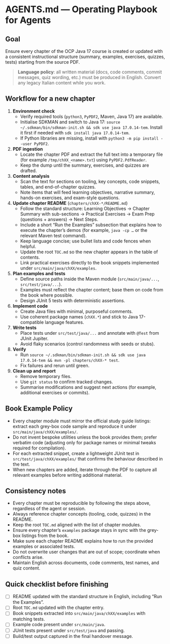 # AGENTS.md — Operating Playbook for Agents

## Goal
Ensure every chapter of the OCP Java 17 course is created or updated with a consistent instructional structure (summary, examples, exercises, quizzes, tests) starting from the source PDF.

> **Language policy**: all written material (docs, code comments, commit messages, quiz wording, etc.) must be produced in English. Convert any legacy Italian content while you work.

## Workflow for a new chapter
1. **Environment check**
   - Verify required tools (`python3`, `PyPDF2`, Maven, Java 17) are available.
   - Initialise SDKMAN and switch to Java 17: `source ~/.sdkman/bin/sdkman-init.sh && sdk use java 17.0.14-tem`. Install it first if needed with `sdk install java 17.0.14-tem`.
   - If Python libraries are missing, install with `python3 -m pip install --user PyPDF2`.
2. **PDF ingestion**
   - Locate the chapter PDF and extract the full text into a temporary file (for example `/tmp/chXX_<name>.txt`) using `PyPDF2.PdfReader`.
   - Keep the dump until the summary, exercises, and quizzes are drafted.
3. **Content analysis**
   - Scan the text for sections on tooling, key concepts, code snippets, tables, and end-of-chapter quizzes.
   - Note items that will feed learning objectives, narrative summary, hands-on exercises, and exam-style questions.
4. **Update chapter README** (`chapters/chXX-*/README.md`)
   - Follow the standard structure: Learning Objectives → Chapter Summary with sub-sections → Practical Exercises → Exam Prep (questions + answers) → Next Steps.
   - Include a short “Run the Examples” subsection that explains how to execute the chapter’s demos (for example, `java -cp …` or the relevant Maven test command).
   - Keep language concise; use bullet lists and code fences when helpful.
   - Update the root `TOC.md` so the new chapter appears in the table of contents.
   - Link practical exercises directly to the book snippets implemented under `src/main/java/chXX/examples`.
5. **Plan examples and tests**
   - Define source paths inside the Maven module (`src/main/java/...`, `src/test/java/...`).
   - Examples must reflect the chapter content; base them on code from the book where possible.
   - Design JUnit 5 tests with deterministic assertions.
6. **Implement code**
   - Create Java files with minimal, purposeful comments.
   - Use coherent package names (`chXX.*`) and stick to Java 17-compatible language features.
7. **Write tests**
   - Place tests under `src/test/java/...` and annotate with `@Test` from JUnit Jupiter.
   - Avoid flaky scenarios (control randomness with seeds or stubs).
8. **Verify**
   - Run `source ~/.sdkman/bin/sdkman-init.sh && sdk use java 17.0.14-tem && mvn -pl chapters/chXX-* test`.
   - Fix failures and rerun until green.
9. **Clean up and report**
   - Remove temporary files.
   - Use `git status` to confirm tracked changes.
   - Summarise modifications and suggest next actions (for example, additional exercises or commits).

## Book Example Policy
- Every chapter module must mirror the official study guide listings: extract each grey-box code sample and reproduce it under `src/main/java/chXX/examples/`.
- Do not invent bespoke utilities unless the book provides them; prefer verbatim code (adjusting only for package names or minimal tweaks required for compilation).
- For each extracted snippet, create a lightweight JUnit test in `src/test/java/chXX/examples/` that confirms the behaviour described in the text.
- When new chapters are added, iterate through the PDF to capture all relevant examples before writing additional material.

## Consistency notes
- Every chapter must be reproducible by following the steps above, regardless of the agent or session.
- Always reference chapter concepts (tooling, code, quizzes) in the README.
- Keep the root `TOC.md` aligned with the list of chapter modules.
- Ensure every chapter’s `examples` package stays in sync with the grey-box listings from the book.
- Make sure each chapter README explains how to run the provided examples or associated tests.
- Do not overwrite user changes that are out of scope; coordinate when conflicts arise.
- Maintain English across documents, code comments, test names, and quiz content.

## Quick checklist before finishing
- [ ] README updated with the standard structure in English, including “Run the Examples”.
- [ ] Root `TOC.md` updated with the chapter entry.
- [ ] Book snippets extracted into `src/main/java/chXX/examples` with matching tests.
- [ ] Example code present under `src/main/java`.
- [ ] JUnit tests present under `src/test/java` and passing.
- [ ] Build/test output captured in the final handover message.
